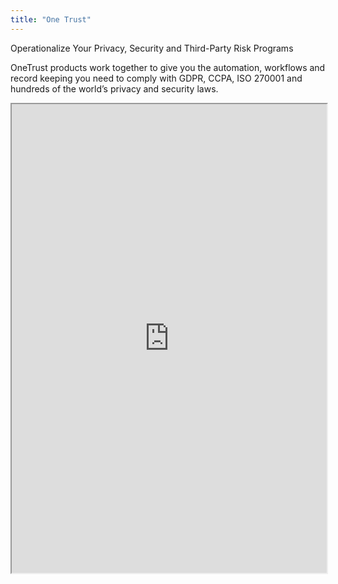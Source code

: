 ```yaml
---
title: "One Trust"
---
```


Operationalize Your Privacy, Security and Third-Party Risk Programs

OneTrust products work together to give you the automation, workflows and record keeping you need to comply with GDPR, CCPA, ISO 270001 and hundreds of the world’s privacy and security laws.

<iframe height="750" width="100%" src="https://ewelton.github.io/ktest/wiki.html#One%20Trust"></iframe>
